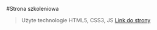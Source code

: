 #Strona szkoleniowa
>Użyte technologie HTML5, CSS3, JS
>[Link do strony](https://todolist.edyta-photo.pl/)
